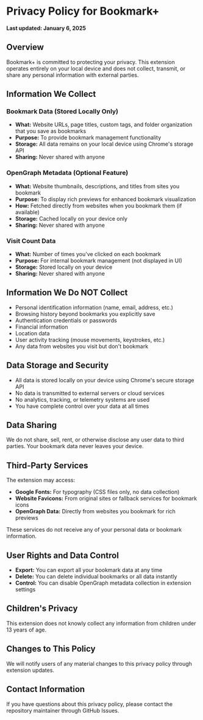 # Privacy Policy for Bookmark+

**Last updated: January 6, 2025**

## Overview
Bookmark+ is committed to protecting your privacy. This extension operates entirely on your local device and does not collect, transmit, or share any personal information with external parties.

## Information We Collect

### Bookmark Data (Stored Locally Only)
- **What:** Website URLs, page titles, custom tags, and folder organization that you save as bookmarks
- **Purpose:** To provide bookmark management functionality
- **Storage:** All data remains on your local device using Chrome's storage API
- **Sharing:** Never shared with anyone

### OpenGraph Metadata (Optional Feature)
- **What:** Website thumbnails, descriptions, and titles from sites you bookmark
- **Purpose:** To display rich previews for enhanced bookmark visualization
- **How:** Fetched directly from websites when you bookmark them (if available)
- **Storage:** Cached locally on your device only
- **Sharing:** Never shared with anyone

### Visit Count Data
- **What:** Number of times you've clicked on each bookmark
- **Purpose:** For internal bookmark management (not displayed in UI)
- **Storage:** Stored locally on your device
- **Sharing:** Never shared with anyone

## Information We Do NOT Collect
- Personal identification information (name, email, address, etc.)
- Browsing history beyond bookmarks you explicitly save
- Authentication credentials or passwords
- Financial information
- Location data
- User activity tracking (mouse movements, keystrokes, etc.)
- Any data from websites you visit but don't bookmark

## Data Storage and Security
- All data is stored locally on your device using Chrome's secure storage API
- No data is transmitted to external servers or cloud services
- No analytics, tracking, or telemetry systems are used
- You have complete control over your data at all times

## Data Sharing
We do not share, sell, rent, or otherwise disclose any user data to third parties. Your bookmark data never leaves your device.

## Third-Party Services
The extension may access:
- **Google Fonts:** For typography (CSS files only, no data collection)
- **Website Favicons:** From original sites or fallback services for bookmark icons
- **OpenGraph Data:** Directly from websites you bookmark for rich previews

These services do not receive any of your personal data or bookmark information.

## User Rights and Data Control
- **Export:** You can export all your bookmark data at any time
- **Delete:** You can delete individual bookmarks or all data instantly
- **Control:** You can disable OpenGraph metadata collection in extension settings

## Children's Privacy
This extension does not knowly collect any information from children under 13 years of age.

## Changes to This Policy
We will notify users of any material changes to this privacy policy through extension updates.

## Contact Information
If you have questions about this privacy policy, please contact the repository maintainer through GitHub Issues.
